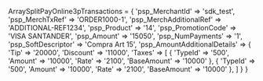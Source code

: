 ArraySplitPayOnline3pTransactions = {
    'psp_MerchantId' => 'sdk_test',
    'psp_MerchTxRef' => 'ORDER1000-1',
    'psp_MerchAdditionalRef' => 'ADDITIONAL-REF1234',
    'psp_Product' => '14',
    'psp_PromotionCode' => 'VISA SANTANDER',
    'psp_Amount' => '15050',
    'psp_NumPayments' => '1',
    'psp_SoftDescriptor' => 'Compra Art 15',
    'psp_AmountAdditionalDetails'  => {
        'Tip' => '20000',
        'Discount' => '11000',
        'Taxes'  => [
            {
                'TypeId' => '500',
                'Amount' => '10000',
                'Rate' => '2100',
                'BaseAmount' => '10000'
            },
            {
                'TypeId' => '500',
                'Amount' => '10000',
                'Rate' => '2100',
                'BaseAmount' => '10000'
            },
        ]
    }
}
